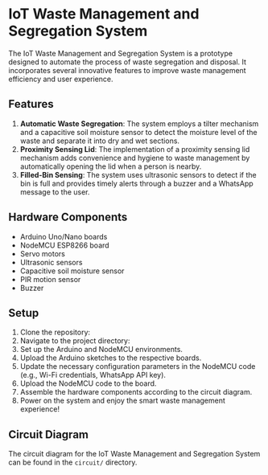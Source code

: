 # IoT Waste Management and Segregation System

The IoT Waste Management and Segregation System is a prototype designed to automate the process of waste segregation and disposal. It incorporates several innovative features to improve waste management efficiency and user experience.

## Features

1. **Automatic Waste Segregation**: The system employs a tilter mechanism and a capacitive soil moisture sensor to detect the moisture level of the waste and separate it into dry and wet sections.
2. **Proximity Sensing Lid**: The implementation of a proximity sensing lid mechanism adds convenience and hygiene to waste management by automatically opening the lid when a person is nearby.
3. **Filled-Bin Sensing**: The system uses ultrasonic sensors to detect if the bin is full and provides timely alerts through a buzzer and a WhatsApp message to the user.

## Hardware Components

- Arduino Uno/Nano boards
- NodeMCU ESP8266 board
- Servo motors
- Ultrasonic sensors
- Capacitive soil moisture sensor
- PIR motion sensor
- Buzzer

## Setup

1. Clone the repository:
2. Navigate to the project directory:
3. Set up the Arduino and NodeMCU environments.
4. Upload the Arduino sketches to the respective boards.
5. Update the necessary configuration parameters in the NodeMCU code (e.g., Wi-Fi credentials, WhatsApp API key).
6. Upload the NodeMCU code to the board.
7. Assemble the hardware components according to the circuit diagram.
8. Power on the system and enjoy the smart waste management experience!

## Circuit Diagram

The circuit diagram for the IoT Waste Management and Segregation System can be found in the `circuit/` directory.


